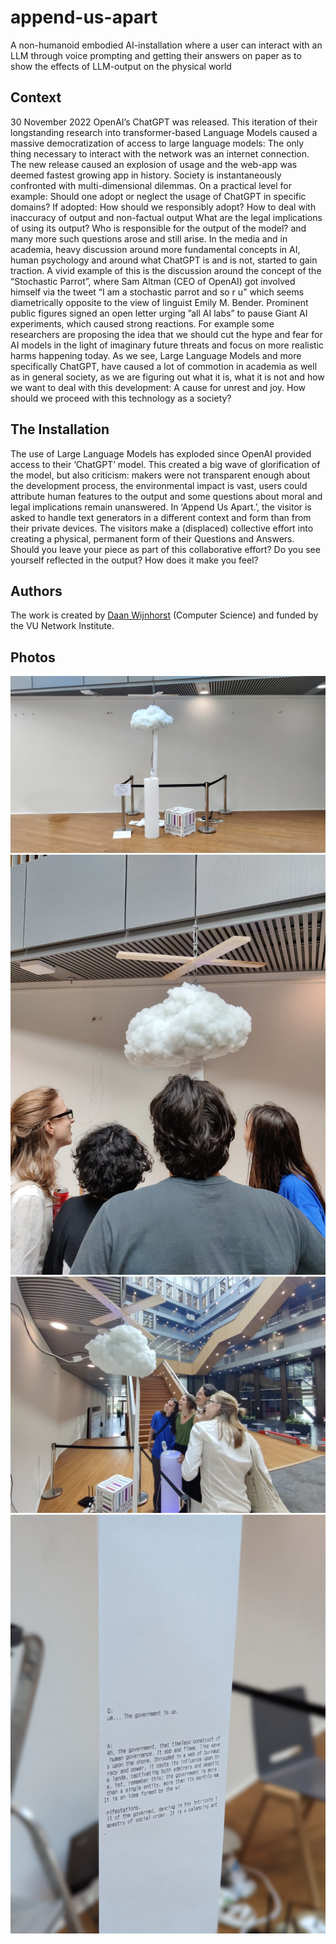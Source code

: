 # append-us-apart
A non-humanoid embodied AI-installation where a user can interact with an LLM through voice prompting and getting their answers on paper as to show the effects of LLM-output on the physical world


## Context
30 November 2022 OpenAI’s ChatGPT was released. This iteration of their longstanding research into transformer-based Language Models caused a massive democratization of access to large language models: The only thing necessary to interact with the network was an internet connection. The new release caused an explosion of usage and the web-app was deemed fastest growing app in history. Society is instantaneously confronted with multi-dimensional dilemmas. On a practical level for example: Should one adopt or neglect the usage of ChatGPT in specific domains? If adopted: How should we responsibly adopt? How to deal with inaccuracy of output and non-factual output What are the legal implications of using its output? Who is responsible for the output of the model? and many more such questions arose and still arise.
In the media and in academia, heavy discussion around more fundamental concepts in AI, human psychology and around what ChatGPT is and is not, started to gain traction. A vivid example of this is the discussion around the concept of the “Stochastic Parrot”, where Sam Altman (CEO of OpenAI) got involved himself via the tweet “I am a stochastic parrot and so r u” which seems diametrically opposite to the view of linguist Emily M. Bender.
Prominent public figures signed an open letter urging ”all AI labs” to pause Giant AI experiments, which caused strong reactions. For example some researchers are proposing the idea that we should cut the hype and fear for AI models in the light of imaginary future threats and focus on more realistic harms happening today. As we see, Large Language Models and more specifically ChatGPT, have caused a lot of commotion in academia as well as in general society, as we are figuring out what it is, what it is not and how we want to deal with this development: A cause for unrest and joy. How should we proceed with this technology as a society?

## The Installation
The use of Large Language Models has exploded since OpenAI provided access to their ‘ChatGPT’ model. This created a big wave of glorification of the model, but also criticism: makers were not transparent enough about the development process, the environmental impact is vast, users could attribute human features to the output and some questions about moral and legal implications remain unanswered. In ‘Append Us Apart.’, the visitor is asked to handle text generators in a different context and form than from their private devices. The visitors make a (displaced) collective effort into creating a physical, permanent form of their Questions and Answers. Should you leave your piece as part of this collaborative effort? Do you see yourself reflected in the output? How does it make you feel?

## Authors
The work is created by [Daan Wijnhorst](https://www.linkedin.com/in/daan-wijnhorst-84919b18b/) (Computer Science) and funded by the VU Network Institute.

## Photos
![Overview](./photos/Overview.jpg)
![NI event photo 2](./photos/NI_Event_2.jpeg)
![NI event photo 1](./photos/NI_Event_1.jpeg)
![Question & Answer example](./photos/example_QA.jpg)
